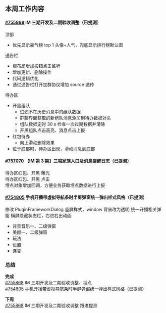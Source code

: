 ## 本周工作内容

#### [#755868](https://icc.pm.netease.com/v6/issues/755868) IM 三期开发及二期验收调整（已提测）

顶部

- 优先显示豪气榜 top 1 头像+人气，兜底显示排行榜默认图

通告栏

- 根布局增加按钮点击监听
- 增加更新、删除操作
- 代码逻辑优化
- 通过通告栏打开加群协议增加 source 透传

待办区

- 开黑组队
    - 过滤不在历史消息中的组队数据
    - 群聊界面获取的新组队消息添加到待办数据对头
    - 组队数据定时 30 s 检查一次过期数据并清除
    - 开黑组队点击高亮、消息点击上报
- 红包待办
    - 向上滑动删除效果
- 位于底部时，待办区出现，滑动消息到底部

#### [#757070](https://icc.pm.netease.com/v6/issues/757070) 【IM 第 3 期】三端家族入口及消息提醒日志（已提测）

待办区红包、开黑 曝光  
待办区红包、开黑 点击  
埋点对象增加回调，方便业务获取埋点数据进行上报

#### [#754805](https://icc.pm.netease.com/v6/issues/#754805) 手机开播带虚拟导航条时半屏弹窗统一弹出样式风格（已提测）

修改 PluginFrameworkDialog 竖屏样式，window 背景改为透明
统一开播相关弹窗 横屏隐藏状态栏，右进右出动画
- 背景音乐一、二级弹窗
- 美颜一、二级弹窗
- 玩法
- 设置
- 连麦


### 总结

**完成**  
[#755868](https://icc.pm.netease.com/v6/issues/755868) IM 三期开发及二期验收调整、埋点  
[#754805](https://icc.pm.netease.com/v6/issues/#754805) 手机开播带虚拟导航条时半屏弹窗统一弹出样式风格（已提测）

**下周**  
[#755868](https://icc.pm.netease.com/v6/issues/755868) IM 三期开发及二期验收调整 跟进提测